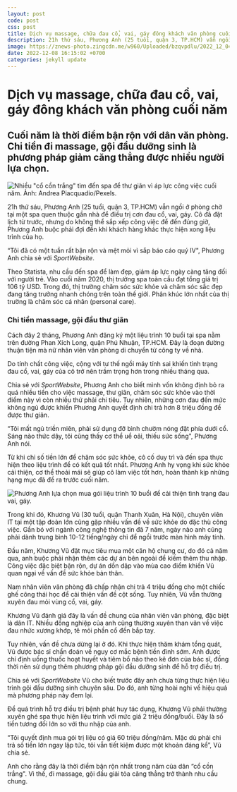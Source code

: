 ```yaml
---
layout: post
code: post
css: post
title: Dịch vụ massage, chữa đau cổ, vai, gáy đông khách văn phòng cuối năm.
description: 21h thứ sáu, Phương Anh (25 tuổi, quận 3, TP.HCM) vẫn ngồi ở phòng chờ tại một spa quen thuộc gần nhà để điều trị cơn đau cổ, vai, gáy. Cô đã đặt lịch từ trước, nhưng do không thể sắp xếp công việc để đến đúng giờ, Phương Anh buộc phải đợi đến khi khách hàng khác thực hiện xong liệu trình của họ.
image: https://znews-photo.zingcdn.me/w960/Uploaded/bzqvpdlu/2022_12_04/pexels_andrea_piacquadio_3764568.jpg
date: 2022-12-08 16:15:02 +0700
categories: jekyll update
---
```


# **Dịch vụ massage, chữa đau cổ, vai, gáy đông khách văn phòng cuối năm**

## **Cuối năm là thời điểm bận rộn với dân văn phòng. Chi tiền đi massage, gội đầu dưỡng sinh là phương pháp giảm căng thẳng được nhiều người lựa chọn.**

![Nhiều "cổ cồn trắng" tìm đến spa để thư giãn vì áp lực công việc cuối năm. Ảnh: Andrea Piacquadio/Pexels.](https://znews-photo.zingcdn.me/w960/Uploaded/bzqvpdlu/2022_12_04/pexels_andrea_piacquadio_3764568.jpg)

21h thứ sáu, Phương Anh (25 tuổi, quận 3, TP.HCM) vẫn ngồi ở phòng chờ tại một spa quen thuộc gần nhà để điều trị cơn đau cổ, vai, gáy. Cô đã đặt lịch từ trước, nhưng do không thể sắp xếp công việc để đến đúng giờ, Phương Anh buộc phải đợi đến khi khách hàng khác thực hiện xong liệu trình của họ.

“Tôi đã có một tuần rất bận rộn và mệt mỏi vì sắp báo cáo quý IV", Phương Anh chia sẻ với _SportWebsite_.

Theo Statista, nhu cầu đến spa để làm đẹp, giảm áp lực ngày càng tăng đối với người trẻ. Vào cuối năm 2020, thị trường spa toàn cầu đạt tổng giá trị 106 tỷ USD. Trong đó, thị trường chăm sóc sức khỏe và chăm sóc sắc đẹp đang tăng trưởng nhanh chóng trên toàn thế giới. Phân khúc lớn nhất của thị trường là chăm sóc cá nhân (personal care).

### **Chi tiền massage, gội đầu thư giãn**

Cách đây 2 tháng, Phương Anh đăng ký một liệu trình 10 buổi tại spa nằm trên đường Phan Xích Long, quận Phú Nhuận, TP.HCM. Đây là đoạn đường thuận tiện mà nữ nhân viên văn phòng di chuyển từ công ty về nhà.

Do tính chất công việc, cộng với tư thế ngồi máy tính sai khiến tình trạng đau cổ, vai, gáy của cô trở nên trầm trọng hơn trong nhiều tháng qua.

Chia sẻ với _SportWebsite_, Phương Anh cho biết mình vốn không định bỏ ra quá nhiều tiền cho việc massage, thư giãn, chăm sóc sức khỏe vào thời điểm này vì còn nhiều thứ phải chi tiêu. Tuy nhiên, những cơn đau đến mức không ngủ được khiến Phương Anh quyết định chi trả hơn 8 triệu đồng để được thư giãn.

“Tôi mất ngủ triền miên, phải sử dụng đỡ bình chườm nóng đặt phía dưới cổ. Sáng nào thức dậy, tôi cũng thấy cơ thể uể oải, thiếu sức sống", Phương Anh nói.

Từ khi chi số tiền lớn để chăm sóc sức khỏe, cô cố duy trì và đến spa thực hiện theo liệu trình để có kết quả tốt nhất. Phương Anh hy vọng khi sức khỏe cải thiện, cơ thể thoải mái sẽ giúp cô làm việc tốt hơn, hoàn thành kịp những hạng mục đã đề ra trước cuối năm.

![Phương Anh lựa chọn mua gói liệu trình 10 buổi để cải thiện tình trạng đau vai, gáy.](https://znews-photo.zingcdn.me/w1920/Uploaded/bzqvpdlu/2022_12_04/Phuong_Anh_zing.jpg)

Trong khi đó, Khương Vũ (30 tuổi, quận Thanh Xuân, Hà Nội), chuyên viên IT tại một tập đoàn lớn cũng gặp nhiều vấn đề về sức khỏe do đặc thù công việc. Gắn bó với ngành công nghệ thông tin đã 7 năm, ngày nào anh cũng phải dành trung bình 10-12 tiếng/ngày chỉ để ngồi trước màn hình máy tính.

Đầu năm, Khương Vũ đặt mục tiêu mua một căn hộ chung cư, do đó cả năm qua, anh buộc phải nhận thêm các dự án bên ngoài để kiếm thêm thu nhập. Công việc đặc biệt bận rộn, dự án dồn dập vào mùa cao điểm khiến Vũ quan ngại về vấn đề sức khỏe bản thân.

Nam nhân viên văn phòng đã chấp nhận chi trả 4 triệu đồng cho một chiếc ghế công thái học để cải thiện vấn đề cột sống. Tuy nhiên, Vũ vẫn thường xuyên đau mỏi vùng cổ, vai, gáy.

Khương Vũ đánh giá đây là vấn đề chung của nhân viên văn phòng, đặc biệt là dân IT. Nhiều đồng nghiệp của anh cũng thường xuyên than vãn về việc đau nhức xương khớp, tê mỏi phần cổ đến bắp tay.

Tuy nhiên, vấn đề chưa dừng lại ở đó. Khi thực hiện thăm khám tổng quát, Vũ được bác sĩ chẩn đoán về nguy cơ mắc bệnh tiền đình sớm. Anh được chỉ định uống thuốc hoạt huyết và tiêm bổ não theo kê đơn của bác sĩ, đồng thời nên sử dụng thêm phương pháp gội đầu dưỡng sinh để hỗ trợ điều trị.

Chia sẻ với _SportWebsite_ Vũ cho biết trước đây anh chưa từng thực hiện liệu trình gội đầu dưỡng sinh chuyên sâu. Do đó, anh từng hoài nghi về hiệu quả mà phương pháp này đem lại.

Để quá trình hỗ trợ điều trị bệnh phát huy tác dụng, Khương Vũ phải thường xuyên ghé spa thực hiện liệu trình với mức giá 2 triệu đồng/buổi. Đây là số tiền tương đối lớn so với thu nhập của anh.

“Tôi quyết định mua gói trị liệu có giá 60 triệu đồng/năm. Mặc dù phải chi trả số tiền lớn ngay lập tức, tôi vẫn tiết kiệm được một khoản đáng kể”, Vũ chia sẻ.

Anh cho rằng đây là thời điểm bận rộn nhất trong năm của dân “cổ cồn trắng". Vì thế, đi massage, gội đầu giải tỏa căng thẳng trở thành nhu cầu chung.
